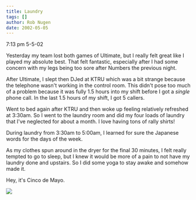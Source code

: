 ```yaml
---
title: Laundry
tags: []
author: Rob Nugen
date: 2002-05-05
---
```


<p class=date>7:13 pm 5-5-02</p>

<p>Yesterday my team lost both games of Ultimate, but I really felt
great like I played my absolute best.  That felt fantastic, especially
after I had some concern with my legs being too sore after Numbers the
previous night.</p>

<p>After Ultimate, I slept then DJed at KTRU which was a bit strange
because the telephone wasn't working in the control room.  This didn't
pose too much of a problem because it was fully 1.5 hours into my
shift before I got a <em>single</em> phone call.  In the last 1.5
hours of my shift, I got 5 callers.</p>

<p>Went to bed again after KTRU and then woke up feeling relatively
refreshed at 3:30am.  So I went to the laundry room and did my four
loads of laundry that I've neglected for about a month.  I love having
tons of rally shirts!</p>

<p>During laundry from 3:30am to 5:00am, I learned for sure the
Japanese words for the days of the week.</p>

<p>As my clothes spun around in the dryer for the final 30 minutes, I
felt really tempted to go to sleep, but I knew it would be more of a
pain to not have my laundry done and upstairs.  So I did some yoga to
stay awake and somehow made it.</p>

<p>Hey, it's Cinco de Mayo.</p>

<p><img src="/images/rob/wL-ROB.gif"/></p>
